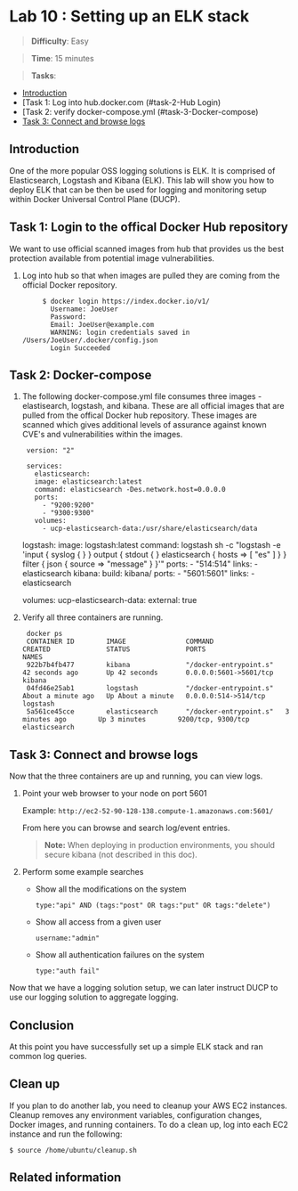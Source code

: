 # Lab 10 : Setting up an ELK stack

> **Difficulty**: Easy

> **Time**: 15 minutes

> **Tasks**:
>
* [Introduction](#introduction)
* [Task 1: Log into hub.docker.com (#task-2-Hub Login)
* [Task 2: verify docker-compose.yml (#task-3-Docker-compose)
* [Task 3: Connect and browse logs](#task-4-browse-logs)

## Introduction

One of the more popular OSS logging solutions is ELK. It is comprised of Elasticsearch, Logstash and Kibana (ELK). This lab will show you how to deploy ELK that can be then be used for logging and monitoring setup within Docker Universal Control Plane (DUCP).

## Task 1: Login to the offical Docker Hub repository

We want to use official scanned images from hub that provides us the best protection available from potential image vulnerabilities.

1. Log into hub so that when images are pulled they are coming from the official Docker repository.

            $ docker login https://index.docker.io/v1/
              Username: JoeUser
              Password:
              Email: JoeUser@example.com
              WARNING: login credentials saved in /Users/JoeUser/.docker/config.json
              Login Succeeded

## Task 2: Docker-compose 

1. The following docker-compose.yml file consumes three images - elastisearch, logstash, and kibana.  These are all official images that are pulled from the offical Docker hub repository.  These images are scanned which gives additional levels of assurance against known CVE's and vulnerabilities within the images.
		

        version: "2"
        	
       	services:
          elasticsearch:
          image: elasticsearch:latest
          command: elasticsearch -Des.network.host=0.0.0.0
          ports:
      	    - "9200:9200"
      	    - "9300:9300"
    	  volumes:
      	    - ucp-elasticsearch-data:/usr/share/elasticsearch/data
  	logstash:
    	  image: logstash:latest
    	  command: logstash sh -c "logstash -e 'input { syslog { } } output { stdout { } elasticsearch { hosts => [ \"es\" ] } } filter { json { source => \"message\" } }'"
    	  ports:
      	    - "514:514"
    	  links:
      	    - elasticsearch
  	kibana:
    	  build: kibana/
    	  ports:
      	    - "5601:5601"
    	  links:
      	    - elasticsearch

	volumes:
  	  ucp-elasticsearch-data:
    	    external: true


2. Verify all three containers are running.

		docker ps
		CONTAINER ID        IMAGE               COMMAND                  CREATED              STATUS              PORTS                    NAMES
		922b7b4fb477        kibana              "/docker-entrypoint.s"   42 seconds ago       Up 42 seconds       0.0.0.0:5601->5601/tcp   kibana
		04fd46e25ab1        logstash            "/docker-entrypoint.s"   About a minute ago   Up About a minute   0.0.0.0:514->514/tcp     logstash
		5a561ce45cce        elasticsearch       "/docker-entrypoint.s"   3 minutes ago        Up 3 minutes        9200/tcp, 9300/tcp       elasticsearch


## Task 3: Connect and browse logs

Now that the three containers are up and running, you can view logs.



1. Point your web browser to your node on port 5601

	Example: `http://ec2-52-90-128-138.compute-1.amazonaws.com:5601/`
	
	From here you can browse and search log/event entries. 

	>**Note:** When deploying in production environments, you should secure kibana (not described in this doc).

2. Perform some example searches

	- Show all the modifications on the system

		`type:"api" AND (tags:"post" OR tags:"put" OR tags:"delete")`

	- Show all access from a given user

		`username:"admin"`

	- Show all authentication failures on the system

		`type:"auth fail" `


Now that we have a logging solution setup, we can later instruct DUCP to use our logging solution to aggregate logging.

## Conclusion

At this point you have successfully set up a simple ELK stack and ran common log queries.


## Clean up

If you plan to do another lab, you need to cleanup your AWS EC2 instances. Cleanup removes any environment variables, configuration changes, Docker images, and running containers. To do a clean up, log into each EC2 instance and run the following:


	$ source /home/ubuntu/cleanup.sh


## Related information

